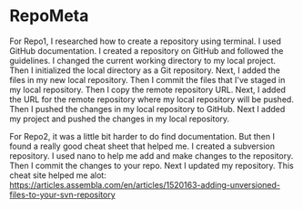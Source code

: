 # RepoMeta

For Repo1, I researched how to create a repository using terminal. I used GitHub documentation. I created a repository on GitHub and followed the guidelines. I changed the current working directory to my local project. Then I initialized the local directory as a Git repository. Next, I added the files in my new local repository. Then I commit the files that I've staged in my local repository. Then I copy the remote repository URL. Next, I added the URL for the remote repository where my local repository will be pushed. Then I pushed the changes in my local repository to GitHub. Next I added my project and pushed the changes in my local repository. 


For Repo2, it was a little bit harder to do find documentation. But then I found a really good cheat sheet that helped me. I created a subversion repository. I used nano to help me add and make changes to the repository. Then I commit the changes to your repo. Next I updated my repository. This cheat site helped me alot: https://articles.assembla.com/en/articles/1520163-adding-unversioned-files-to-your-svn-repository
